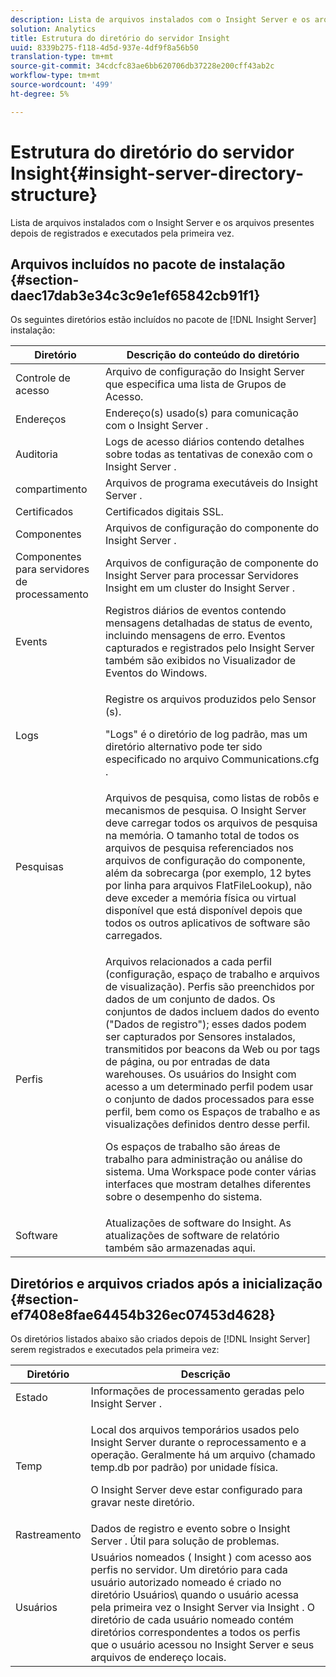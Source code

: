 ```yaml
---
description: Lista de arquivos instalados com o Insight Server e os arquivos presentes depois de registrados e executados pela primeira vez.
solution: Analytics
title: Estrutura do diretório do servidor Insight
uuid: 8339b275-f118-4d5d-937e-4df9f8a56b50
translation-type: tm+mt
source-git-commit: 34cdcfc83ae6bb620706db37228e200cff43ab2c
workflow-type: tm+mt
source-wordcount: '499'
ht-degree: 5%

---
```



# Estrutura do diretório do servidor Insight{#insight-server-directory-structure}

Lista de arquivos instalados com o Insight Server e os arquivos presentes depois de registrados e executados pela primeira vez.

## Arquivos incluídos no pacote de instalação {#section-daec17dab3e34c3c9e1ef65842cb91f1}

Os seguintes diretórios estão incluídos no pacote de [!DNL Insight Server] instalação:

<table id="table_CE713A3D671C453A87986E4CD4620EF3"> 
 <thead> 
  <tr> 
   <th colname="col1" class="entry"> Diretório </th> 
   <th colname="col2" class="entry"> Descrição do conteúdo do diretório </th> 
  </tr> 
 </thead>
 <tbody> 
  <tr> 
   <td colname="col1"> Controle de acesso </td> 
   <td colname="col2"> <span class="keyword"> Arquivo de configuração do Insight Server </span> que especifica uma lista de Grupos de Acesso. </td> 
  </tr> 
  <tr> 
   <td colname="col1"> Endereços </td> 
   <td colname="col2"> Endereço(s) usado(s) para comunicação com o <span class="keyword"> Insight Server </span>. </td> 
  </tr> 
  <tr> 
   <td colname="col1"> Auditoria </td> 
   <td colname="col2"> Logs de acesso diários contendo detalhes sobre todas as tentativas de conexão com o <span class="keyword"> Insight Server </span>. </td> 
  </tr> 
  <tr> 
   <td colname="col1"> compartimento </td> 
   <td colname="col2"> <span class="keyword"> Arquivos de programa executáveis do Insight Server </span> . </td> 
  </tr> 
  <tr> 
   <td colname="col1"> Certificados </td> 
   <td colname="col2"> Certificados digitais SSL. </td> 
  </tr> 
  <tr> 
   <td colname="col1"> Componentes </td> 
   <td colname="col2"> <span class="keyword"> Arquivos de configuração do componente do Insight Server </span> . </td> 
  </tr> 
  <tr> 
   <td colname="col1"> Componentes para servidores de processamento </td> 
   <td colname="col2"> <span class="keyword"> Arquivos de configuração de componente do Insight Server </span> para processar Servidores <span class="keyword"> Insight </span> em um cluster do <span class="keyword"> Insight Server </span> . </td> 
  </tr> 
  <tr> 
   <td colname="col1"> Events </td> 
   <td colname="col2"> Registros diários de eventos contendo mensagens detalhadas de status de evento, incluindo mensagens de erro. Eventos capturados e registrados pelo <span class="keyword"> Insight Server também </span> são exibidos no Visualizador de Eventos do Windows. </td> 
  </tr> 
  <tr> 
   <td colname="col1"> Logs </td> 
   <td colname="col2"> <p>Registre os arquivos produzidos pelo <span class="wintitle"> Sensor </span>(s). </p> <p>"Logs" é o diretório de log padrão, mas um diretório alternativo pode ter sido especificado no arquivo <span class="filepath"> Communications.cfg </span> . </p> </td> 
  </tr> 
  <tr> 
   <td colname="col1"> Pesquisas </td> 
   <td colname="col2"> Arquivos de pesquisa, como listas de robôs e mecanismos de pesquisa. <span class="keyword"> O Insight Server </span> deve carregar todos os arquivos de pesquisa na memória. O tamanho total de todos os arquivos de pesquisa referenciados nos arquivos de configuração do componente, além da sobrecarga (por exemplo, 12 bytes por linha para <span class="filepath"> </span> arquivos FlatFileLookup), não deve exceder a memória física ou virtual disponível que está disponível depois que todos os outros aplicativos de software são carregados. </td> 
  </tr> 
  <tr> 
   <td colname="col1"> Perfis </td> 
   <td colname="col2"> <p>Arquivos relacionados a cada perfil (configuração, espaço de trabalho e arquivos de visualização). Perfis são preenchidos por dados de um conjunto de dados. Os conjuntos de dados incluem dados do evento ("Dados de registro"); esses dados podem ser capturados por <span class="wintitle"> </span>Sensores instalados, transmitidos por beacons da Web ou por tags de página, ou por entradas de data warehouses. <span class="keyword"> Os </span> usuários do Insight com acesso a um determinado perfil podem usar o conjunto de dados processados para esse perfil, bem como os Espaços de trabalho e as visualizações definidos dentro desse perfil. </p> <p>Os espaços de trabalho são áreas de trabalho para administração ou análise do sistema. Uma Workspace pode conter várias interfaces que mostram detalhes diferentes sobre o desempenho do sistema. </p> </td> 
  </tr> 
  <tr> 
   <td colname="col1"> Software </td> 
   <td colname="col2"> <span class="keyword"> Atualizações </span> de software do Insight. As atualizações de software de relatório também são armazenadas aqui. </td> 
  </tr> 
 </tbody> 
</table>

## Diretórios e arquivos criados após a inicialização {#section-ef7408e8fae64454b326ec07453d4628}

Os diretórios listados abaixo são criados depois de [!DNL Insight Server] serem registrados e executados pela primeira vez:

<table id="table_89CC9F3E568044C8A0072BF0A6EDCCEF"> 
 <thead> 
  <tr> 
   <th colname="col1" class="entry"> Diretório </th> 
   <th colname="col2" class="entry"> Descrição </th> 
  </tr> 
 </thead>
 <tbody> 
  <tr> 
   <td colname="col1"> Estado </td> 
   <td colname="col2"> Informações de processamento geradas pelo <span class="keyword"> Insight Server </span>. </td> 
  </tr> 
  <tr> 
   <td colname="col1"> Temp </td> 
   <td colname="col2"> <p>Local dos arquivos temporários usados pelo <span class="keyword"> Insight Server </span> durante o reprocessamento e a operação. Geralmente há um arquivo (chamado <span class="filepath"> temp.db </span> por padrão) por unidade física. </p> <p> <span class="keyword"> O Insight Server </span> deve estar configurado para gravar neste diretório. </p> </td> 
  </tr> 
  <tr> 
   <td colname="col1"> Rastreamento </td> 
   <td colname="col2"> Dados de registro e evento sobre o <span class="keyword"> Insight Server </span>. Útil para solução de problemas. </td> 
  </tr> 
  <tr> 
   <td colname="col1"> Usuários </td> 
   <td colname="col2"> Usuários nomeados ( <span class="keyword"> Insight </span>) com acesso aos perfis no servidor. Um diretório para cada usuário autorizado nomeado é criado no diretório Usuários\ quando o usuário acessa pela primeira vez o <span class="keyword"> Insight Server </span> via <span class="keyword"> Insight </span>. O diretório de cada usuário nomeado contém diretórios correspondentes a todos os perfis que o usuário acessou no <span class="keyword"> Insight Server </span> e seus arquivos de endereço locais. </td> 
  </tr> 
 </tbody> 
</table>

